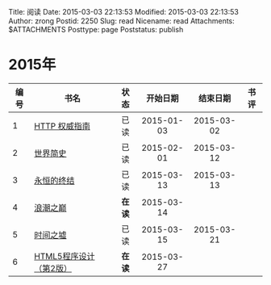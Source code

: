 Title: 阅读
Date: 2015-03-03 22:13:53
Modified: 2015-03-03 22:13:53
Author: zrong
Postid: 2250
Slug: read
Nicename: read
Attachments: $ATTACHMENTS
Posttype: page
Poststatus: publish

# 2015年

|编号|书名|状态|开始日期|结束日期|书评|
|----|----|:----:|:----:|:----:|----|
|1| [HTTP 权威指南][1] | 已读 | 2015-01-03 | 2015-03-02 ||
|2| [世界简史][2] | 已读 | 2015-02-01 | 2015-03-12 ||
|3| [永恒的终结][3] | 已读 | 2015-03-13 | 2015-03-13 ||
|4| [浪潮之巅][4] | **在读** | 2015-03-14 |  ||
|5| [时间之墟][5] | 已读 | 2015-03-15 | 2015-03-21 ||
|6| [HTML5程序设计（第2版）][6] | **在读** | 2015-03-27 | ||

[1]: http://book.douban.com/subject/10746113/
[2]: http://book.douban.com/subject/10485421/
[3]: http://book.douban.com/subject/25829693/
[4]: http://book.douban.com/subject/6709783/
[5]: http://book.douban.com/subject/24935042/
[6]: http://book.douban.com/subject/10608238/
